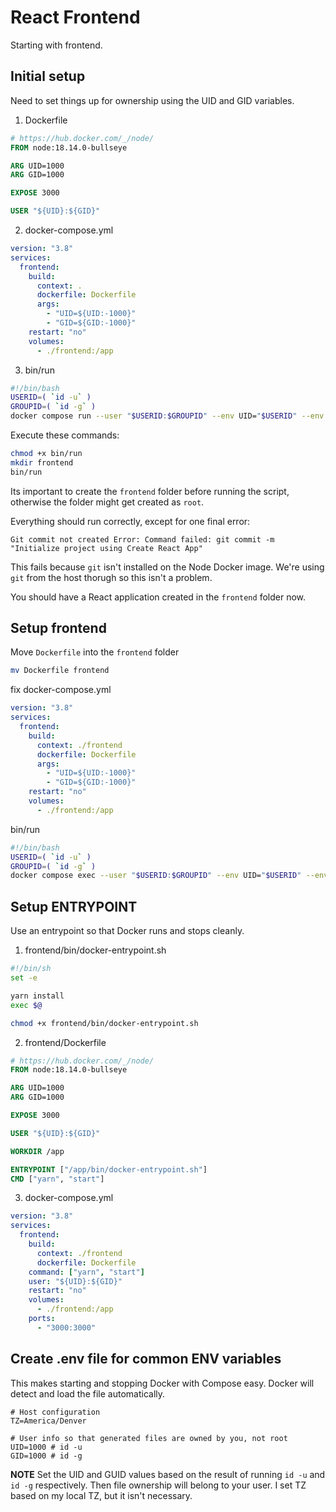 # React Frontend

Starting with frontend.

## Initial setup

Need to set things up for ownership using the UID and GID variables.

1. Dockerfile

```Dockerfile
# https://hub.docker.com/_/node/
FROM node:18.14.0-bullseye

ARG UID=1000
ARG GID=1000

EXPOSE 3000

USER "${UID}:${GID}"
```

2. docker-compose.yml

```yml
version: "3.8"
services:
  frontend:
    build:
      context: .
      dockerfile: Dockerfile
      args:
        - "UID=${UID:-1000}"
        - "GID=${GID:-1000}"
    restart: "no"
    volumes:
      - ./frontend:/app
```

3. bin/run

```bash
#!/bin/bash
USERID=( `id -u` )
GROUPID=( `id -g` )
docker compose run --user "$USERID:$GROUPID" --env UID="$USERID" --env GID="$GROUPID" frontend yarn create react-app app --template typescript
```

Execute these commands:

```sh
chmod +x bin/run
mkdir frontend
bin/run
```

Its important to create the `frontend` folder before running the script, otherwise the folder might get created as `root`.

Everything should run correctly, except for one final error:

```
Git commit not created Error: Command failed: git commit -m "Initialize project using Create React App"
```

This fails because `git` isn't installed on the Node Docker image. We're using `git` from the host thorugh so this isn't a problem.

You should have a React application created in the `frontend` folder now.

## Setup frontend

Move `Dockerfile` into the `frontend` folder

```sh
mv Dockerfile frontend
```

fix docker-compose.yml

```yml
version: "3.8"
services:
  frontend:
    build:
      context: ./frontend
      dockerfile: Dockerfile
      args:
        - "UID=${UID:-1000}"
        - "GID=${GID:-1000}"
    restart: "no"
    volumes:
      - ./frontend:/app
```

bin/run
```bash
#!/bin/bash
USERID=( `id -u` )
GROUPID=( `id -g` )
docker compose exec --user "$USERID:$GROUPID" --env UID="$USERID" --env GID="$GROUPID" $@
```

## Setup ENTRYPOINT

Use an entrypoint so that Docker runs and stops cleanly.

1. frontend/bin/docker-entrypoint.sh

```sh
#!/bin/sh
set -e

yarn install
exec $@
```

```sh
chmod +x frontend/bin/docker-entrypoint.sh
```

2. frontend/Dockerfile

```Dockerfile
# https://hub.docker.com/_/node/
FROM node:18.14.0-bullseye

ARG UID=1000
ARG GID=1000

EXPOSE 3000

USER "${UID}:${GID}"

WORKDIR /app

ENTRYPOINT ["/app/bin/docker-entrypoint.sh"]
CMD ["yarn", "start"]
```

3. docker-compose.yml

```yml
version: "3.8"
services:
  frontend:
    build:
      context: ./frontend
      dockerfile: Dockerfile
    command: ["yarn", "start"]
    user: "${UID}:${GID}"
    restart: "no"
    volumes:
      - ./frontend:/app
    ports:
      - "3000:3000"
```

## Create .env file for common ENV variables

This makes starting and stopping Docker with Compose easy. Docker will detect and load the file automatically.

```env
# Host configuration
TZ=America/Denver

# User info so that generated files are owned by you, not root
UID=1000 # id -u
GID=1000 # id -g
```

**NOTE** Set the UID and GUID values based on the result of running `id -u` and `id -g` respectively. Then file ownership will belong to your user.
I set TZ based on my local TZ, but it isn't necessary.
